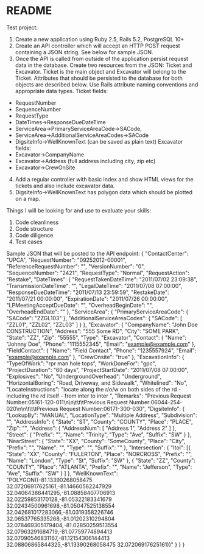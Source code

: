 # README
Test project:
1) Create a new application using Ruby 2.5, Rails 5.2, PostgreSQL 10+
2) Create an API controller which will accept an HTTP POST request containing a JSON string. See below for sample JSON.
3) Once the API is called from outside of the application persist request data in the database. Create two resources from the JSON: Ticket and Excavator. Ticket is the main object and Excavator will belong to the Ticket. Attributes that should be persisted to the database for both objects are described below. Use Rails attribute naming conventions and appropriate data types.
  Ticket fields:
  - RequestNumber
  - SequenceNumber
  - RequestType
  - DateTimes->ResponseDueDateTime
  - ServiceArea->PrimaryServiceAreaCode->SACode,
  - ServiceArea->AdditionalServiceAreaCodes->SACode
  - DigsiteInfo->WellKnownText (can be saved as plain text)
  Excavator fields:
  - Excavator->CompanyName
  - Excavator->Address (full address including city, zip etc)
  - Excavator->CrewOnSite
4) Add a regular controller with basic index and show HTML views for the tickets and also include excavator data.
5) DigsiteInfo->WellKnownText has polygon data which should be plotted on a map.

Things I will be looking for and use to evaluate your skills:
1) Code cleanliness
2) Code structure
3) Code diligence
4) Test cases

Sample JSON that will be posted to the API endpoint:
{
  "ContactCenter": "UPCA",
  "RequestNumber": "09252012-00001",
  "ReferenceRequestNumber": "",
  "VersionNumber": "0",
  "SequenceNumber": "2421",
  "RequestType": "Normal",
  "RequestAction": "Restake",
  "DateTimes": {
    "RequestTakenDateTime": "2011/07/02 23:09:38",
    "TransmissionDateTime": "",
    "LegalDateTime": "2011/07/08 07:00:00",
    "ResponseDueDateTime": "2011/07/13 23:59:59",
    "RestakeDate": "2011/07/21 00:00:00",
    "ExpirationDate": "2011/07/26 00:00:00",
    "LPMeetingAcceptDueDate": "",
    "OverheadBeginDate": "",
    "OverheadEndDate": ""
  },
  "ServiceArea": {
    "PrimaryServiceAreaCode": {
      "SACode": "ZZGL103"
    },
    "AdditionalServiceAreaCodes": {
      "SACode": [
        "ZZL01",
        "ZZL02",
        "ZZL03"
      ]
    }
  },
  "Excavator": {
    "CompanyName": "John Doe CONSTRUCTION",
    "Address": "555 Some RD",
    "City": "SOME PARK",
    "State": "ZZ",
    "Zip": "55555",
    "Type": "Excavator",
    "Contact": {
      "Name": "Johnny Doe",
      "Phone": "1115552345",
      "Email": "example@example.com"
    },
    "FieldContact": {
      "Name": "Field Contact",
      "Phone": "1235557924",
      "Email": "example@example.com"
    },
    "CrewOnsite": "true"
  },
  "ExcavationInfo": {
    "TypeOfWork": "rpr man hole tops",
    "WorkDoneFor": "gpc",
    "ProjectDuration": "60 days",
    "ProjectStartDate": "2011/07/08 07:00:00",
    "Explosives": "No",
    "UndergroundOverhead": "Underground",
    "HorizontalBoring": "Road, Driveway, and Sidewalk",
    "Whitelined": "No",
    "LocateInstructions": "locate along the r/o/w on both sides of the rd - including the rd itself - from inter to inter ",
    "Remarks": "Previous Request Number:05161-120-011\n\n\t\t\tPrevious Request Number:06044-254-020\n\n\t\t\tPrevious Request Number:06171-300-030",
    "DigsiteInfo": {
      "LookupBy": "MANUAL",
      "LocationType": "Multiple Address",
      "Subdivision": "",
      "AddressInfo": {
        "State": "ST",
        "County": "COUNTY",
        "Place": "PLACE",
        "Zip": "",
        "Address": {
          "AddressNum": [
            "Address 1",
            "Address 2"
          ]
        },
        "Street": {
          "Prefix": "",
          "Name": "Trinity",
          "Type": "Ave",
          "Suffix": "SW"
        }
      },
      "NearStreet": {
        "State": "XX",
        "County": "SomeCounty",
        "Place": "City",
        "Prefix": "",
        "Name": "",
        "Type": "",
        "Suffix": ""
      },
      "Intersection": {
        "ItoI": [{
            "State": "XX",
            "County": "FULERTON",
            "Place": "NORCROSS",
            "Prefix": "",
            "Name": "London",
            "Type": "St",
            "Suffix": "SW"
          },
          {
            "State": "ZZ",
            "County": "COUNTY",
            "Place": "ATLANTA",
            "Prefix": "",
            "Name": "Jefferson",
            "Type": "Ave",
            "Suffix": "SW"
          }
        ]
      },
      "WellKnownText": "POLYGON((-81.13390268058475 32.07206917625161,-81.14660562247929 32.04064386441295,-81.08858407706913 32.02259853170128,-81.05322183341679 32.02434500961698,-81.05047525138554 32.042681017283066,-81.0319358226746 32.06537765335268,-81.01202310294804 32.078469305179404,-81.02850259513554 32.07963291684719,-81.07759774894413 32.07090546831167,-81.12154306144413 32.08806865844325,-81.13390268058475 32.07206917625161))"
    }
  }
}


